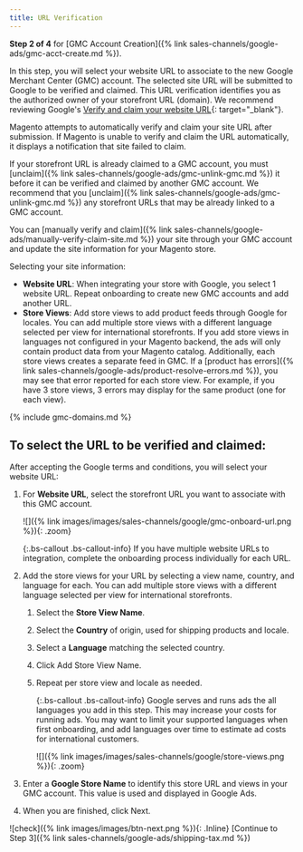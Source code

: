 ```yaml
---
title: URL Verification
---
```



**Step 2 of 4** for [GMC Account Creation]({% link sales-channels/google-ads/gmc-acct-create.md %}).

In this step, you will select your website URL to associate to the new Google Merchant Center (GMC) account. The selected site URL will be submitted to Google to be verified and claimed. This URL verification identifies you as the authorized owner of your storefront URL (domain). We recommend reviewing Google's [Verify and claim your website URL][1]{: target="_blank"}.

Magento attempts to automatically verify and claim your site URL after submission. If Magento is unable to verify and claim the URL automatically, it displays a notification that site failed to claim.

If your storefront URL is already claimed to a GMC account, you must [unclaim]({% link sales-channels/google-ads/gmc-unlink-gmc.md %}) it before it can be verified and claimed by another GMC account. We recommend that you [unclaim]({% link sales-channels/google-ads/gmc-unlink-gmc.md %}) any storefront URLs that may be already linked to a GMC account.

You can [manually verify and claim]({% link sales-channels/google-ads/manually-verify-claim-site.md %}) your site through your GMC account and update the site information for your Magento store.

Selecting your site information:

* **Website URL**: When integrating your store with Google, you select 1 website URL. Repeat onboarding to create new GMC accounts and add another URL.
* **Store Views**: Add store views to add product feeds through Google for locales. You can add multiple store views with a different language selected per view for international storefronts. If you add store views in languages not configured in your Magento backend, the ads will only contain product data from your Magento catalog. Additionally, each store views creates a separate feed in GMC. If a [product has errors]({% link sales-channels/google-ads/product-resolve-errors.md %}), you may see that error reported for each store view. For example, if you have 3 store views, 3 errors may display for the same product (one for each view).

{% include gmc-domains.md %}

## To select the URL to be verified and claimed:

After accepting the Google terms and conditions, you will select your website URL:

1. For **Website URL**, select the storefront URL you want to associate with this GMC account.

    ![]({% link images/images/sales-channels/google/gmc-onboard-url.png %}){: .zoom}

    {:.bs-callout .bs-callout-info}
    If you have multiple website URLs to integration, complete the onboarding process individually for each URL.

1. Add the store views for your URL by selecting a view name, country, and language for each. You can add multiple store views with a different language selected per view for international storefronts.

   1. Select the **Store View Name**.

   1. Select the **Country** of origin, used for shipping products and locale.

   1. Select a **Language** matching the selected country.

   1. Click <span class="btn">Add Store View Name</span>.

   1. Repeat per store view and locale as needed.

        {:.bs-callout .bs-callout-info}
        Google serves and runs ads the all languages you add in this step. This may increase your costs for running ads. You may want to limit your supported languages when first onboarding, and add languages over time to estimate ad costs for international customers.

        ![]({% link images/images/sales-channels/google/store-views.png %}){: .zoom}

1. Enter a **Google Store Name** to identify this store URL and views in your GMC account. This value is used and displayed in Google Ads.

1. When you are finished, click <span class="btn">Next</span>.

![check]({% link images/images/btn-next.png %}){: .Inline} [Continue to Step 3]({% link sales-channels/google-ads/shipping-tax.md %})

[1]: https://support.google.com/merchants/answer/176793?hl=en
